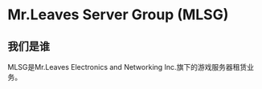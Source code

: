 # Mr.Leaves Server Group (MLSG)

## 我们是谁
MLSG是Mr.Leaves Electronics and Networking Inc.旗下的游戏服务器租赁业务。

